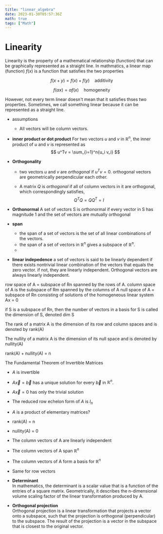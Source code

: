 ```yaml
---
title: "linear_algebra"
date: 2023-01-30T05:57:36Z
math: true
tags: ["Math"]
---
```


# Linearity
Linearity is the property of a mathematical relationship (function) that can be graphically represented as a straight line. In mathmatics, a linear map (function) $f(x)$ is a function that satisfies the two properties

$$
f(x+y) = f(x) + f(y) \quad \text{additivity}
$$

$$
f(\alpha x) = \alpha f(x) \quad \text{homogeneity}
$$

However, not every term linear doesn't mean that it satisfies thses two properties. Sometimes, we call something linear because it can be represented as a straight line.

- assumptions
  - All vectors will be column vectors.

- **inner product or dot product**
For two vectors $u$ and $v$ in $\mathbb{R}^n$, the inner product of $u$ and $v$ is represented as
$$
    u^Tv = \sum_{i=1}^n{u_i v_i}
$$

- **Orthogonality**
  - two vectors $u$ and $v$ are *orthogonal* if $u^Tv = 0$. orthogonal vectors are geometrically perpendicular each other.

  - A matrix $Q$ is *orthogonal* if all of column vectors in it are orthogonal, which correspondingly satisfies,
$$
Q^T Q = QQ^T = I
$$

- **Orthonormal**
A set of vectors S is orthonormal if every vector in S has magnitude 1 and the set of vectors are mutually orthogonal


- **span**
  - the span of a set of vectors is the set of all linear combinations of the vectors.
  - the span of a set of vectors in $\mathbb{R}^n$ gives a subspace of $\mathbb{R}^n$.
  - 

- **linear indepedence**
a set of vectors is said to be linearly dependent if there exists nontrivial linear combination of the vectors that equals the zero vector. if not, they are linearly independent. Orthogonal vectors are always linearly independent.


row space of A = subspace of Rn spanned by the rows of A.
column space of A is the subspace of Rm spanned by the columns of A
null space of A = subspace of Rn consisting of solutions of the homogeneous linear system Ax = 0

if S is a subspace of Rn, then the number of vectors in a basis for S is called the dimension of S, denoted dim S

The rank of a matrix A is the dimension of its row and column spaces and is denoted by rank(A)

The nullity of a matrix A is the dimension of its null space and is denoted by nullity(A)

rank(A) + nullity(A) = n

The Fundamental Theorem of Invertible Matrices
- $A$ is invertible
- $A\vec{x}=\vec{b}$ has a unique solution for every $\vec{b}$ in $\mathbb{R}^n$.
- $A\vec{x}=0$ has only the trivial solution
- The reduced row echelon form of $A$ is $I_n$
- $A$ is a product of elementary matrices?
- rank(A) = n
- nullity(A) = 0
- The column vectors of A are linearly independent
- The column vectors of A span $\mathbb{R}^n$
- The column vectors of A form a basis for $\mathbb{R}^n$
- Same for row vectors

-  **Determinant**  
In mathematics, the determinant is a scalar value that is a function of the entries of a square matrix. Geometrically, it describes the n-dimensional volume scaling factor of the linear transformation produced by A.

- **Orthogonal projection**  
Orthogonal projection is a linear transformation that projects a vector onto a subspace, such that the projection is orthogonal (perpendicular) to the subspace. The result of the projection is a vector in the subspace that is closest to the original vector.


#
#
#
#
#
#
#